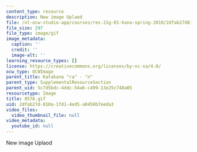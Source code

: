 ```yaml
---
content_type: resource
description: New image Uplaod
file: /ol-ocw-studio-app/courses/res-21g-01-kana-spring-2010/2dfab27d810a1fd14ed5a0450b7eeda3_0576.gif
file_size: 297
file_type: image/gif
image_metadata:
  caption: ''
  credit: ''
  image-alt: ''
learning_resource_types: []
license: https://creativecommons.org/licenses/by-nc-sa/4.0/
ocw_type: OCWImage
parent_title: Katakana "ra" - "n"
parent_type: SupplementalResourceSection
parent_uid: 5c7d5bdc-4ddc-54a6-c499-13e25c748a05
resourcetype: Image
title: 0576.gif
uid: 2dfab27d-810a-1fd1-4ed5-a0450b7eeda3
video_files:
  video_thumbnail_file: null
video_metadata:
  youtube_id: null
---
```

New image Uplaod